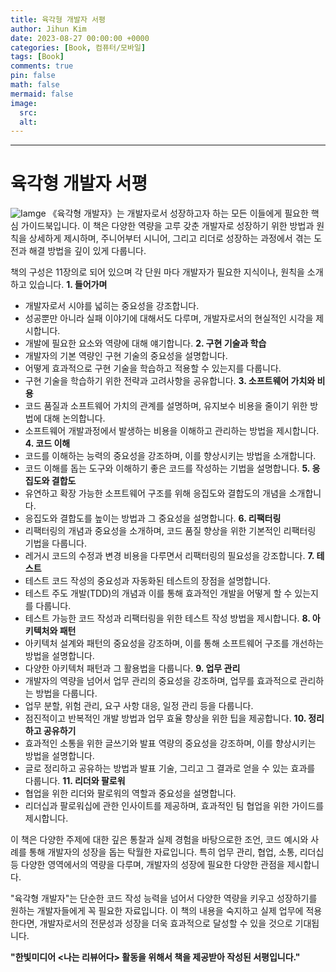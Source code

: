 ```yaml
---
title: 육각형 개발자 서평
author: Jihun Kim
date: 2023-08-27 00:00:00 +0000
categories: [Book, 컴퓨터/모바일]
tags: [Book]
comments: true
pin: false
math: false
mermaid: false
image:
  src: 
  alt:
---
```

---

# 육각형 개발자 서평

![Iamge](https://image.aladin.co.kr/Community/paper/2023/0827/pimg_7229551373993947.png)
《육각형 개발자》는 개발자로서 성장하고자 하는 모든 이들에게 필요한 핵심 가이드북입니다. 이 책은 다양한 역량을 고루 갖춘 개발자로 성장하기 위한 방법과 원칙을 상세하게 제시하며, 주니어부터 시니어, 그리고 리더로 성장하는 과정에서 겪는 도전과 해결 방법을 깊이 있게 다룹니다.

책의 구성은 11장의로 되어 있으며 각 단원 마다 개발자가 필요한 지식이나, 원칙을 소개하고 있습니다.
**1. 들어가며**
- 개발자로서 시야를 넓히는 중요성을 강조합니다.
- 성공뿐만 아니라 실패 이야기에 대해서도 다루며, 개발자로서의 현실적인 시각을 제시합니다.
- 개발에 필요한 요소와 역량에 대해 얘기합니다.
**2. 구현 기술과 학습**
- 개발자의 기본 역량인 구현 기술의 중요성을 설명합니다.
- 어떻게 효과적으로 구현 기술을 학습하고 적용할 수 있는지를 다룹니다.
- 구현 기술을 학습하기 위한 전략과 고려사항을 공유합니다.
**3. 소프트웨어 가치와 비용**
- 코드 품질과 소프트웨어 가치의 관계를 설명하며, 유지보수 비용을 줄이기 위한 방법에 대해 논의합니다.
- 소프트웨어 개발과정에서 발생하는 비용을 이해하고 관리하는 방법을 제시합니다.
**4. 코드 이해**
- 코드를 이해하는 능력의 중요성을 강조하며, 이를 향상시키는 방법을 소개합니다.
- 코드 이해를 돕는 도구와 이해하기 좋은 코드를 작성하는 기법을 설명합니다.
**5. 응집도와 결합도**
- 유연하고 확장 가능한 소프트웨어 구조를 위해 응집도와 결합도의 개념을 소개합니다.
- 응집도와 결합도를 높이는 방법과 그 중요성을 설명합니다.
**6. 리팩터링**
- 리팩터링의 개념과 중요성을 소개하며, 코드 품질 향상을 위한 기본적인 리팩터링 기법을 다룹니다.
- 레거시 코드의 수정과 변경 비용을 다루면서 리팩터링의 필요성을 강조합니다.
**7. 테스트**
- 테스트 코드 작성의 중요성과 자동화된 테스트의 장점을 설명합니다.
- 테스트 주도 개발(TDD)의 개념과 이를 통해 효과적인 개발을 어떻게 할 수 있는지를 다룹니다.
- 테스트 가능한 코드 작성과 리팩터링을 위한 테스트 작성 방법을 제시합니다.
**8. 아키텍처와 패턴**
- 아키텍처 설계와 패턴의 중요성을 강조하며, 이를 통해 소프트웨어 구조를 개선하는 방법을 설명합니다.
- 다양한 아키텍처 패턴과 그 활용법을 다룹니다.
**9. 업무 관리**
- 개발자의 역량을 넘어서 업무 관리의 중요성을 강조하며, 업무를 효과적으로 관리하는 방법을 다룹니다.
- 업무 분할, 위험 관리, 요구 사항 대응, 일정 관리 등을 다룹니다.
- 점진적이고 반복적인 개발 방법과 업무 효율 향상을 위한 팁을 제공합니다.
**10. 정리하고 공유하기**
- 효과적인 소통을 위한 글쓰기와 발표 역량의 중요성을 강조하며, 이를 향상시키는 방법을 설명합니다.
- 글로 정리하고 공유하는 방법과 발표 기술, 그리고 그 결과로 얻을 수 있는 효과를 다룹니다.
**11. 리더와 팔로워**
- 협업을 위한 리더와 팔로워의 역할과 중요성을 설명합니다.
- 리더십과 팔로워십에 관한 인사이트를 제공하며, 효과적인 팀 협업을 위한 가이드를 제시합니다.

이 책은 다양한 주제에 대한 깊은 통찰과 실제 경험을 바탕으로한 조언, 코드 예시와 사례를 통해 개발자의 성장을 돕는 탁월한 자료입니다. 특히 업무 관리, 협업, 소통, 리더십 등 다양한 영역에서의 역량을 다루며, 개발자의 성장에 필요한 다양한 관점을 제시합니다.

"육각형 개발자"는 단순한 코드 작성 능력을 넘어서 다양한 역량을 키우고 성장하기를 원하는 개발자들에게 꼭 필요한 자료입니다. 이 책의 내용을 숙지하고 실제 업무에 적용한다면, 개발자로서의 전문성과 성장을 더욱 효과적으로 달성할 수 있을 것으로 기대됩니다.

**"한빛미디어 \<나는 리뷰어다\> 활동을 위해서 책을 제공받아 작성된 서평입니다."**